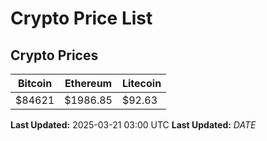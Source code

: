 # Crypto Price List

## Crypto Prices
| Bitcoin | Ethereum | Litecoin |
| ------- | -------- | -------- |
| $84621 | $1986.85 | $92.63 |
**Last Updated:** 2025-03-21 03:00 UTC
**Last Updated:** $DATE$
